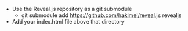 * Use the Reveal.js repository as a git submodule
	- git submodule add https://github.com/hakimel/reveal.js revealjs
* Add your index.html file above that directory